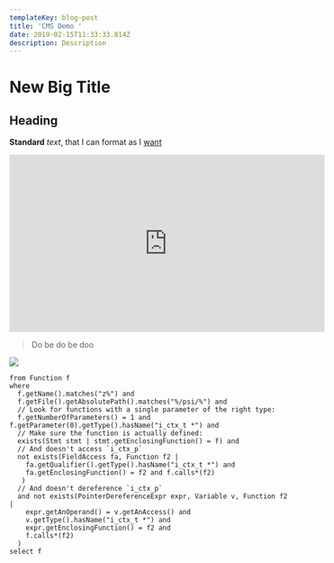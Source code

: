 ```yaml
---
templateKey: blog-post
title: 'CMS Demo '
date: 2019-02-15T11:33:33.814Z
description: Description
---
```

# New Big Title

## Heading

**Standard** _text_, that I can format as I [want](lgtm.com)

<iframe width="560" height="315" src="https://www.youtube.com/embed/5vVxN-vfCsI" frameborder="0" allow="accelerometer; autoplay; encrypted-media; gyroscope; picture-in-picture" allowfullscreen></iframe>

> Do be do be doo

![](/img/heart-of-gold.jpg)

```
from Function f
where
  f.getName().matches("z%") and
  f.getFile().getAbsolutePath().matches("%/psi/%") and
  // Look for functions with a single parameter of the right type:
  f.getNumberOfParameters() = 1 and f.getParameter(0).getType().hasName("i_ctx_t *") and
  // Make sure the function is actually defined:
  exists(Stmt stmt | stmt.getEnclosingFunction() = f) and
  // And doesn't access `i_ctx_p`
  not exists(FieldAccess fa, Function f2 |
    fa.getQualifier().getType().hasName("i_ctx_t *") and
    fa.getEnclosingFunction() = f2 and f.calls*(f2)
   )
  // And doesn't dereference `i_ctx_p`
  and not exists(PointerDereferenceExpr expr, Variable v, Function f2 | 
    expr.getAnOperand() = v.getAnAccess() and
    v.getType().hasName("i_ctx_t *") and 
    expr.getEnclosingFunction() = f2 and
    f.calls*(f2)
  )
select f
```
